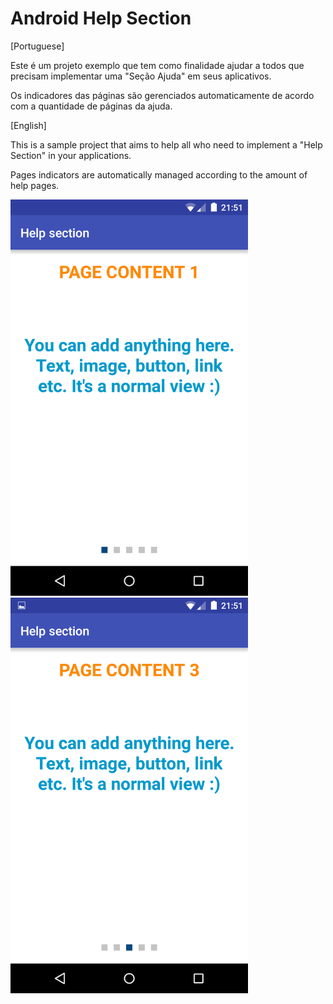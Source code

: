 # Android Help Section

[Portuguese]

Este é um projeto exemplo que tem como finalidade ajudar a todos que precisam implementar uma "Seção Ajuda" em seus aplicativos.

Os indicadores das páginas são gerenciados automaticamente de acordo com a quantidade de páginas da ajuda.

[English]

This is a sample project that aims to help all who need to implement a "Help Section" in your applications.

Pages indicators are automatically managed according to the amount of help pages.

<img src="/imagens/screenshot_1.png" width="380">

<img src="/imagens/screenshot_2.png" width="380">





